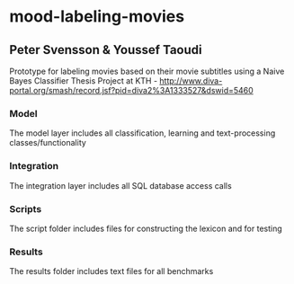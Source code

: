# mood-labeling-movies
## Peter Svensson & Youssef Taoudi
Prototype for labeling movies based on their movie subtitles using a Naive Bayes Classifier
Thesis Project at KTH - http://www.diva-portal.org/smash/record.jsf?pid=diva2%3A1333527&dswid=5460

### Model
The model layer includes all classification, learning and text-processing classes/functionality

### Integration
The integration layer includes all SQL database access calls

### Scripts
The script folder includes files for constructing the lexicon and for testing

### Results
The results folder includes text files for all benchmarks

